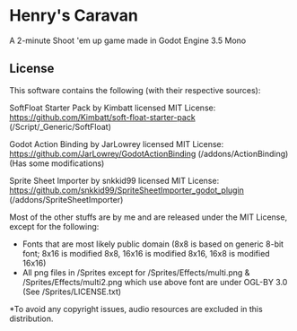 # Henry's Caravan
A 2-minute Shoot 'em up game made in Godot Engine 3.5 Mono

## License
This software contains the following (with their respective sources):

SoftFloat Starter Pack by Kimbatt licensed MIT License: https://github.com/Kimbatt/soft-float-starter-pack
(/Script/_Generic/SoftFloat)

Godot Action Binding by JarLowrey licensed MIT License: https://github.com/JarLowrey/GodotActionBinding
(/addons/ActionBinding) (Has some modifications)

Sprite Sheet Importer by snkkid99 licensed MIT License: https://github.com/snkkid99/SpriteSheetImporter_godot_plugin
(/addons/SpriteSheetImporter)

Most of the other stuffs are by me and are released under the MIT License, except for the following:
- Fonts that are most likely public domain (8x8 is based on generic 8-bit font; 8x16 is modified 8x8, 16x16 is modified 8x16, 16x8 is modified 16x16)
- All png files in /Sprites except for /Sprites/Effects/multi.png & /Sprites/Effects/multi2.png which use above font are under OGL-BY 3.0 (See /Sprites/LICENSE.txt)

*To avoid any copyright issues, audio resources are excluded in this distribution.
